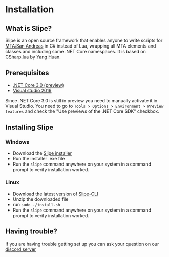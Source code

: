 # Installation

## What is Slipe?

Slipe is an open source framework that enables anyone to write scripts for [MTA:San Andreas](https://multitheftauto.com) in C# instead of Lua, wrapping all MTA elements and classes and including some .NET Core namespaces. It is based on [CSharp.lua](https://github.com/yanghuan/CSharp.lua) by [Yang Huan](https://github.com/yanghuan).

## Prerequisites

* [.NET Core 3.0 (preview)](https://dotnet.microsoft.com/download/dotnet-core/3.0)
* [Visual studio 2019](https://visualstudio.microsoft.com/downloads/)

Since .NET Core 3.0 is still in preview you need to manually activate it in Visual Studio. You need to go to `Tools > Options > Environment > Preview features` and check the "Use previews of the .NET Core SDK" checkbox.

## Installing Slipe

### Windows
* Download the [Slipe installer](/downloads/SlipeInstaller.exe)
* Run the installer .exe file
* Run the `slipe` command anywhere on your system in a command prompt to verify installation worked.

### Linux
* Download the latest version of [Slipe-CLI](/downloads/cli-linux.zip)
* Unzip the downloaded file
* run `sudo ./install.sh`
* Run the `slipe` command anywhere on your system in a command prompt to verify installation worked.

## Having trouble?

If you are having trouble getting set up you can ask your question on our [discord server](https://discord.gg/NwEK894)